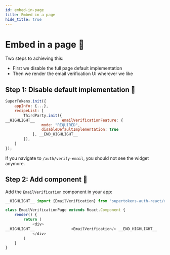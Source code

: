 ```yaml
---
id: embed-in-page
title: Embed in a page
hide_title: true
---
```


# Embed in a page 📑

Two steps to achieving this:
- First we disable the full page default implementation
- Then we render the email verification UI wherever we like


## Step 1: Disable default implementation 🔐

<!--DOCUSAURUS_CODE_TABS-->
<!--ReactJS--> 
```js
SuperTokens.init({
    appInfo: {...},
    recipeList: [
        ThirdParty.init({
__HIGHLIGHT__            emailVerificationFeature: {
                mode: "REQUIRED",
                disableDefaultImplementation: true
            }, __END_HIGHLIGHT__
        }),
    ]
});
```
<!--END_DOCUSAURUS_CODE_TABS-->

If you navigate to `/auth/verify-email`, you should not see the widget anymore.


## Step 2: Add component 📃

Add the `EmailVerification` component in your app:

<!--DOCUSAURUS_CODE_TABS-->
<!--ReactJS--> 
```js
__HIGHLIGHT__ import {EmailVerification} from 'supertokens-auth-react/recipe/thirdparty'; __END_HIGHLIGHT__

class EmailVerificationPage extends React.Component {
    render() {
        return (
            <div>
__HIGHLIGHT__                <EmailVerification/> __END_HIGHLIGHT__
            </div>
        )
    }
}

```
<!--END_DOCUSAURUS_CODE_TABS-->
